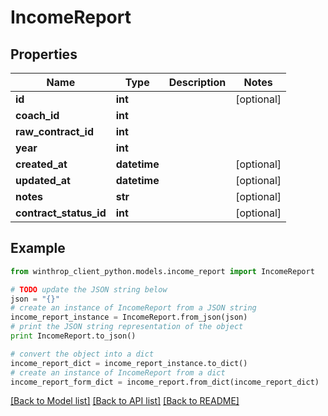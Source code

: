 # IncomeReport


## Properties
Name | Type | Description | Notes
------------ | ------------- | ------------- | -------------
**id** | **int** |  | [optional] 
**coach_id** | **int** |  | 
**raw_contract_id** | **int** |  | 
**year** | **int** |  | 
**created_at** | **datetime** |  | [optional] 
**updated_at** | **datetime** |  | [optional] 
**notes** | **str** |  | [optional] 
**contract_status_id** | **int** |  | [optional] 

## Example

```python
from winthrop_client_python.models.income_report import IncomeReport

# TODO update the JSON string below
json = "{}"
# create an instance of IncomeReport from a JSON string
income_report_instance = IncomeReport.from_json(json)
# print the JSON string representation of the object
print IncomeReport.to_json()

# convert the object into a dict
income_report_dict = income_report_instance.to_dict()
# create an instance of IncomeReport from a dict
income_report_form_dict = income_report.from_dict(income_report_dict)
```
[[Back to Model list]](../README.md#documentation-for-models) [[Back to API list]](../README.md#documentation-for-api-endpoints) [[Back to README]](../README.md)


